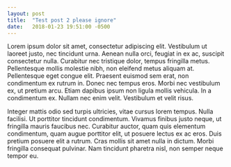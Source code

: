 ```yaml
---
layout: post
title:  "Test post 2 please ignore"
date:   2018-01-23 19:51:00 -0500
---
```


Lorem ipsum dolor sit amet, consectetur adipiscing elit. Vestibulum ut laoreet justo, nec tincidunt urna. Aenean nulla orci, feugiat in ex ac, suscipit consectetur nulla. Curabitur nec tristique dolor, tempus fringilla metus. Pellentesque mollis molestie nibh, non eleifend metus aliquam at. Pellentesque eget congue elit. Praesent euismod sem erat, non condimentum ex rutrum in. Donec nec tempus eros. Morbi nec vestibulum ex, ut pretium arcu. Etiam dapibus ipsum non ligula mollis vehicula. In a condimentum ex. Nullam nec enim velit. Vestibulum et velit risus.

Integer mattis odio sed turpis ultricies, vitae cursus lorem tempus. Nulla facilisi. Ut porttitor tincidunt condimentum. Vivamus finibus justo neque, ut fringilla mauris faucibus nec. Curabitur auctor, quam quis elementum condimentum, quam augue porttitor elit, ut posuere lectus ex ac eros. Duis pretium posuere elit a rutrum. Cras mollis sit amet nulla in dictum. Morbi fringilla consequat pulvinar. Nam tincidunt pharetra nisl, non semper neque tempor eu.
